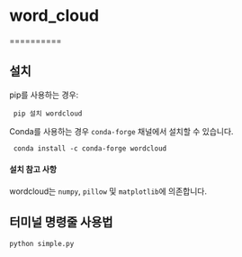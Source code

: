 # word_cloud

==========
## 설치

pip를 사용하는 경우:

     pip 설치 wordcloud

Conda를 사용하는 경우 `conda-forge` 채널에서 설치할 수 있습니다.

     conda install -c conda-forge wordcloud

#### 설치 참고 사항

wordcloud는 `numpy`, `pillow` 및 `matplotlib`에 의존합니다.

## 터미널 명령줄 사용법
```
python simple.py
```